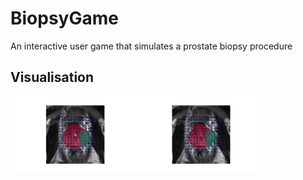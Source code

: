# BiopsyGame
An interactive user game that simulates a prostate biopsy procedure 

## Visualisation 
<div style="display: flex;">
  <img src="Figures/INTRO_SCREEN.png" alt="Image 1" style="width: 40%;">
  <img src="Figures/4_grid.png" alt="Image 2" style="width: 40%;">
</div>
